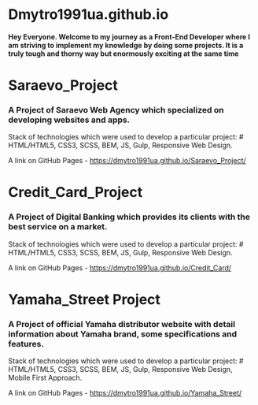 # Dmytro1991ua.github.io

#### Hey Everyone. Welcome to my journey as a Front-End Developer where I am striving to implement my knowledge by doing some projects. It is a truly tough and thorny way but enormously exciting at the same time

# Saraevo_Project

### A Project of Saraevo Web Agency which specialized on developing websites and apps. 
Stack of technologies which were used to develop a particular project: # HTML/HTML5, CSS3, SCSS, BEM, JS, Gulp, Responsive Web Design.

A link on GitHub Pages - https://dmytro1991ua.github.io/Saraevo_Project/


# Credit_Card_Project

### A Project of Digital Banking which provides its clients with the best service on a market. 
Stack of technologies which were used to develop a particular project: # HTML/HTML5, CSS3, SCSS, BEM, JS, Gulp, Responsive Web Design.

A link on GitHub Pages - https://dmytro1991ua.github.io/Credit_Card/

# Yamaha_Street Project

### A Project of official Yamaha distributor website with detail information about Yamaha brand, some specifications and features. 

Stack of technologies which were used to develop a particular project: # HTML/HTML5, CSS3, SCSS, BEM, JS, Gulp, Responsive Web Design, Mobile First Approach.

A link on GitHub Pages - https://dmytro1991ua.github.io/Yamaha_Street/
